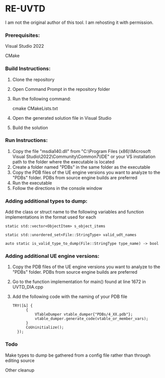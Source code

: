 # RE-UVTD

I am not the original author of this tool.  I am rehosting it with permission.
 
### Prerequisites:
Visual Studio 2022


CMake

### Build Instructions:
1. Clone the repository
2. Open Command Prompt in the repository folder
3. Run the following command:

    cmake CMakeLists.txt
    
4. Open the generated solution file in Visual Studio
5. Build the solution

### Run Instructions:
1. Copy the file "msdia140.dll" from "C:\Program Files (x86)\Microsoft Visual Studio\2022\Community\Common7\IDE" or your VS installation path to the folder where the executable is located
2. Create a folder named "PDBs" in the same folder as the executable
3. Copy the PDB files of the UE engine versions you want to analyze to the "PDBs" folder.  PDBs from source engine builds are preferred
4. Run the executable
5. Follow the directions in the console window

### Adding additional types to dump:
Add the class or struct name to the following variables and function implementations in the format used for each

    static std::vector<ObjectItem> s_object_items
    
    static std::unordered_set<File::StringType> valid_udt_names
    
    auto static is_valid_type_to_dump(File::StringType type_name) -> bool

### Adding additional UE engine versions:
1. Copy the PDB files of the UE engine versions you want to analyze to the "PDBs" folder.  PDBs from source engine builds are preferred
2. Go to the function implementation for main() found at line 1672 in UVTD_DIA.cpp
3. Add the following code with the naming of your PDB file

      ```
      TRY([&] {
            {
                VTableDumper vtable_dumper{"PDBs/4_XX.pdb"};
                vtable_dumper.generate_code(vtable_or_member_vars);
            }
            CoUninitialize();
        });

### Todo
Make types to dump be gathered from a config file rather than through editing source

 
Other cleanup
